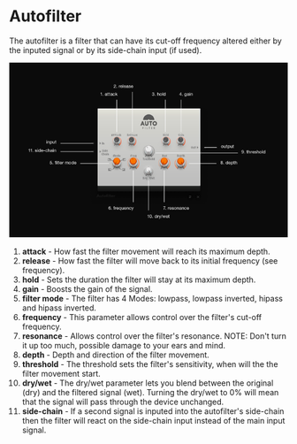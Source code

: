 # Autofilter

The autofilter is a filter that can have its cut-off frequency altered
either by the inputed signal or by its side-chain input (if used).

![ /images/autofilter2.png]( /images/autofilter2.png
" /images/autofilter2.png")

1.  **attack** - How fast the filter movement will reach its maximum
    depth.
2.  **release** - How fast the filter will move back to its initial
    frequency (see frequency).
3.  **hold** - Sets the duration the filter will stay at its maximum
    depth.
4.  **gain** - Boosts the gain of the signal.
5.  **filter mode** - The filter has 4 Modes: lowpass, lowpass inverted,
    hipass and hipass inverted.
6.  **frequency** - This parameter allows control over the filter's
    cut-off frequency.
7.  **resonance** - Allows control over the filter's resonance. NOTE:
    Don't turn it up too much, possible damage to your ears and mind.
8.  **depth** - Depth and direction of the filter movement.
9.  **threshold** - The threshold sets the filter's sensitivity, when
    will the the filter movement start.
10. **dry/wet** - The dry/wet parameter lets you blend between the
    original (dry) and the filtered signal (wet). Turning the dry/wet to
    0% will mean that the signal will pass through the device unchanged.
11. **side-chain** - If a second signal is inputed into the autofilter's
    side-chain then the filter will react on the side-chain input
    instead of the main input signal.
